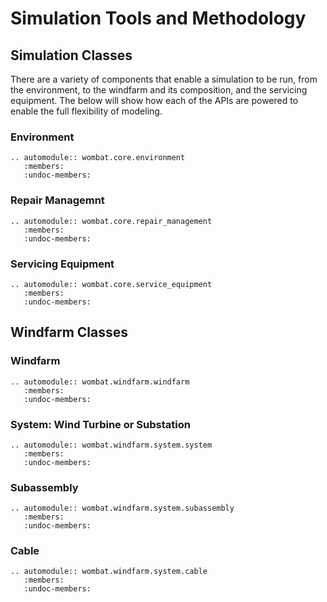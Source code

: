 # Simulation Tools and Methodology


## Simulation Classes
There are a variety of components that enable a simulation to be run, from the
environment, to the windfarm and its composition, and the servicing equipment. The
below will show how each of the APIs are powered to enable the full flexibility of modeling.


### Environment
```{eval-rst}
.. automodule:: wombat.core.environment
   :members:
   :undoc-members:
```

### Repair Managemnt
```{eval-rst}
.. automodule:: wombat.core.repair_management
   :members:
   :undoc-members:
```

### Servicing Equipment
```{eval-rst}
.. automodule:: wombat.core.service_equipment
   :members:
   :undoc-members:
```


## Windfarm Classes

### Windfarm
```{eval-rst}
.. automodule:: wombat.windfarm.windfarm
   :members:
   :undoc-members:
```

### System: Wind Turbine or Substation
```{eval-rst}
.. automodule:: wombat.windfarm.system.system
   :members:
   :undoc-members:
```

### Subassembly
```{eval-rst}
.. automodule:: wombat.windfarm.system.subassembly
   :members:
   :undoc-members:
```

### Cable
```{eval-rst}
.. automodule:: wombat.windfarm.system.cable
   :members:
   :undoc-members:
```
